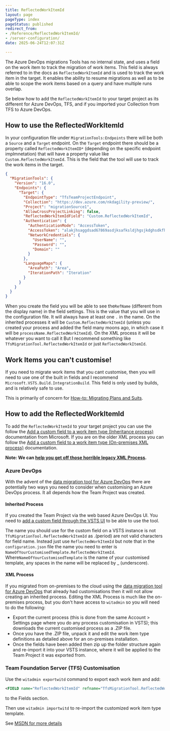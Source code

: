```yaml
---
title: ReflectedWorkItemId
layout: page
pageType: index
pageStatus: published
redirect_from:
- /Reference/ReflectedWorkItemId/
- /server-configuration/
date: 2025-06-24T12:07:31Z

---
```

The Azure DevOps migrations Tools has no internal state, and uses a field on the work item to track the migration of work items. This field is always referred to in the docs as `ReflectedWorkItemId` and is used to track the work item in the target. It enables the ability to resume migrations as well as to be able to scope the work items based on a query and have multiple runs overlap.

Se below how to add the `ReflectedWorkItemId` to your target project as its different for Azure DevOps, TFS, and if you imported your Collection from TFS to Azure DevOps.

## How to use the ReflectedWorkItemId

In your configuration file under `MigrationTools:Endpoints` there will be both a `Source` and a `Target` endpoint. On the `Target` endpoint there should be a property called `ReflectedWorkItemID*` (depending on the specific endpoint implmnetation) that will have a property value like `Custom.ReflectedWorkItemId`. This is the field that the tool will use to track the work items in the target.

```json
{
  "MigrationTools": {
    "Version": "16.0",
    "Endpoints": {
      "Target": {
        "EndpointType": "TfsTeamProjectEndpoint",
        "Collection": "https://dev.azure.com/nkdagility-preview/",
        "Project": "migrationSource1",
        "AllowCrossProjectLinking": false,
        "ReflectedWorkItemIdField": "Custom.ReflectedWorkItemId",
        "Authentication": {
          "AuthenticationMode": "AccessToken",
          "AccessToken": "alakjhsaggdsad67869asdjksafksldjhgsjkdghsdkfhskdf",
          "NetworkCredentials": {
            "UserName": "",
            "Password": "",
            "Domain": ""
          }
        },
        "LanguageMaps": {
          "AreaPath": "Area",
          "IterationPath": "Iteration"
        }
      }
    }
  }
}
```

When you create the field you will be able to see the`RefName` (different from the display name) in the field settings. This is the value that you will use in the configuration file. It will always have at least one `.` in the name. On the inherited processes it will be `Custom.ReflectedWorkItemId` (unless you created your process and added the field many moons ago, in which case it will be `processName.ReflectedWorkItemId`). On the XML process it will be whatever you want to call it But I recommend something like `TfsMigrationTool.ReflectedWorkItemId` or just `ReflectedWorkItemId`.

## Work Items you can't customise!

If you need to migrate work items that you cant customise, then you will need to use one of the built in fields and I recommend `Microsoft.VSTS.Build.IntegrationBuild`. This field is only used by builds, and is relatively safe to use.

This is primarily of concern for [How-to: Migrating Plans and Suits](_howto/migrating-plans-and-suites.md).

## How to add the ReflectedWorkItemId

To add the `ReflectedWorkItemId` to your target project you can use the follow the [Add a custom field to a work item type (Inheritance process)](https://learn.microsoft.com/en-us/azure/devops/organizations/settings/work/add-custom-field?view=azure-devops) documentation from Microsoft. If you are on the older XML process you can follow the [Add a custom field to a work item type (On-premises XML process)](https://learn.microsoft.com/en-us/azure/devops/organizations/settings/work/import-process/customize-process?view=azure-devopss) documentation.

**Note: We can [help you get off those horrible legacy XML Process](https://nkdagility.com/capabilities/azure-devops-migration-services/).**

### Azure DevOps

With the advent of the [data migration tool for Azure DevOps](https://learn.microsoft.com/en-us/azure/devops/migrate/migration-overview) there are potentially two ways you need to consider when customising an Azure DevOps process. It all depends how the Team Project was created.

#### Inherited Process

If you created the Team Project via the web based Azure DevOps UI. You need to [add a custom field through the VSTS UI](https://blogs.msdn.microsoft.com/visualstudioalm/2015/12/10/adding-a-custom-field-to-a-work-item/) to be able to use the tool.

The name you should use for the custom field on a VSTS instance is not `TfsMigrationTool.ReflectedWorkItemId` as .(period) are not valid characters for field name. Instead just use `ReflectedWorkItemId` but note that in the `configuration.json` file the name you need to enter is `NameOfYourCustomisedTemplate.ReflectedWorkItemId`. Where`NameOfYourCustomisedTemplate` is the name of your customised template, any spaces in the name will be replaced by \_ (underscore).

#### XML Process

If you migrated from on-premises to the cloud using the [data migration tool for Azure DevOps](https://learn.microsoft.com/en-us/azure/devops/migrate/migration-overview) that already had customisations then it will not allow creating an inherited process. Editing the XML Process is much like the on-premises process, but you don't have access to `witadmin` so you will need to do the following:

- Export the current process (this is done from the same Account > Settings page where you do any process customisation in VSTS); this downloads the current customised process as a .ZIP file.
- Once you have the .ZIP file, unpack it and edit the work item type definitions as detailed above for an on-premises installation.
- Once the fields have been added then zip up the folder structure again and re-import it into your VSTS instance, where it will be applied to the Team Project it was exported from.

### Team Foundation Server (TFS) Customisation

Use the `witadmin exportwitd` command to export each work item and add:

```xml
<FIELD name="ReflectedWorkItemId" refname="TfsMigrationTool.ReflectedWorkItemId" type="String" />
```

to the Fields section.

Then use `witadmin importwitd` to re-import the customized work item type template.

See [MSDN for more details](https://msdn.microsoft.com/en-us/library/dd236914.aspx)
